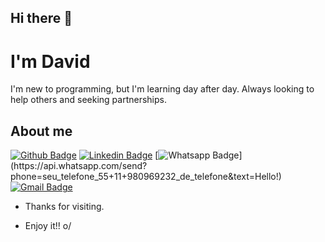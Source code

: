 ## Hi there 👋
# I'm David
I'm new to programming, but I'm learning day after day.
Always looking to help others and seeking partnerships.

## About me 
[![Github Badge](https://img.shields.io/badge/-Github-000?style=flat-square&logo=Github&logoColor=white&link=https://github.com/Shynjy)](https://github.com/Shynjy)
[![Linkedin Badge](https://img.shields.io/badge/-LinkedIn-blue?style=flat-square&logo=Linkedin&logoColor=white&link=https://www.linkedin.com/in/david-dos-santos-pereira-30/)](https://www.linkedin.com/in/david-dos-santos-pereira-30/)
[![Whatsapp Badge](https://img.shields.io/badge/-Whatsapp-4CA143?style=flat-square&labelColor=4CA143&logo=whatsapp&logoColor=white&link=https://api.whatsapp.com/send?phone=seu_telefone_55+11+980969232_de_telefone&text=Hello!)](https://api.whatsapp.com/send?phone=seu_telefone_55+11+980969232_de_telefone&text=Hello!)
[![Gmail Badge](https://img.shields.io/badge/-Gmail-c14438?style=flat-square&logo=Gmail&logoColor=white&link=mailto:furia.designer@gmail.com)](mailto:furia.designer@gmail.com)

- Thanks for visiting. 
 
- Enjoy it!! o/
